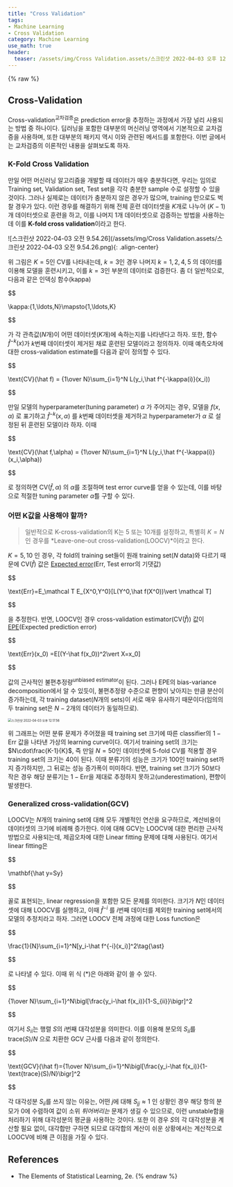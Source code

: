 ```yaml
---
title: "Cross Validation"
tags:
- Machine Learning
- Cross Validation
category: Machine Learning
use_math: true
header: 
  teaser: /assets/img/Cross Validation.assets/스크린샷 2022-04-03 오후 12.17.56.png
---
```

{% raw %}
## Cross-Validation

Cross-validation<sup>교차검증</sup>은 prediction error을 추정하는 과정에서 가장 널리 사용되는 방법 중 하나이다. 딥러닝을 포함한 대부분의 머신러닝 영역에서 기본적으로 교차검증을 사용하며, 또한 대부분의 패키지 역시 이와 관련된 메서드를 포함한다. 이번 글에서는 교차검증의 이론적인 내용을 살펴보도록 하자.

### K-Fold Cross Validation

만일 어떤 머신러닝 알고리즘을 개발할 때 데이터가 매우 충분하다면, 우리는 임의로 Training set, Validation set, Test set을 각각 충분한 sample 수로 설정할 수 있을 것이다. 그러나 실제로는 데이터가 충분하지 않은 경우가 많으며, training 만으로도 벅찰 경우가 있다. 이런 경우를 해결하기 위해 전체 훈련 데이터셋을 $K$개로 나누어 ($K-1$)개 데이터셋으로 훈련을 하고, 이를 나머지 1개 데이터셋으로 검증하는 방법을 사용하는데 이를 **K-fold cross validation**이라고 한다.

![스크린샷 2022-04-03 오전 9.54.26](/assets/img/Cross Validation.assets/스크린샷 2022-04-03 오전 9.54.26.png){: .align-center}

위 그림은 $K=5$인 CV를 나타내는데, $k=3$인 경우 나머지 $k=1,2,4,5$ 의 데이터를 이용해 모델을 훈련시키고, 이를 $k=3$인 부분의 데이터로 검증한다. 좀 더 일반적으로, 다음과 같은 인덱싱 함수(kappa)

$$

\kappa:\{1,\ldots,N\}\mapsto\{1,\ldots,K\}

$$

 가 각 관측값($N$개)이 어떤 데이터셋($K$개)에 속하는지를 나타낸다고 하자. 또한, 함수 $\hat f^{-k}(x)$가 $k$번째 데이터셋이 제거된 채로 훈련된 모델이라고 정의하자. 이때 예측오차에 대한 cross-validation estimate를 다음과 같이 정의할 수 있다.

$$

\text{CV}(\hat f) = {1\over N}\sum_{i=1}^N L(y_i,\hat f^{-\kappa(i)}(x_i))

$$

만일 모델의 hyperparameter(tuning parameter) $\alpha$ 가 주어지는 경우, 모델을 $f(x,\alpha)$ 로 표기하고 $\hat f^{-k}(x,\alpha)$ 를 $k$번째 데이터셋을 제거하고 hyperparameter가 $\alpha$ 로 설정된 뒤 훈련된 모델이라 하자. 이때

$$

\text{CV}(\hat f,\alpha) = {1\over N}\sum_{i=1}^N L(y_i,\hat f^{-\kappa(i)}(x_i,\alpha))

$$

로 정의하면 $\text{CV}(\hat f,\alpha)$ 의 $\alpha$를 조절하며 test error curve를 얻을 수 있는데, 이를 바탕으로 적절한 tuning parameter $\hat\alpha$를 구할 수 있다.

### 어떤 K값을 사용해야 할까?

>  일반적으로 K-cross-validation의 K는 5 또는 10개를 설정하고, 특별히 $K=N$인 경우를 *Leave-one-out cross-validation(LOOCV)*이라고 한다.

$K=5,10$ 인 경우, 각 fold의 training set들이 원래 training set($N$ data)와 다르기 때문에 $\text{CV}(\hat f)$ 값은 [Expected error](https://ddangchani.github.io/model-assessment)($\text{Err}$, Test error의 기댓값)

$$

\text{Err}=E_\mathcal T E_{X^0,Y^0}[L(Y^0,\hat f(X^0))\vert \mathcal T]

$$

을 추정한다. 반면, LOOCV인 경우 cross-validation estimator($\text{CV}(\hat f)$) 값이 [EPE](https://ddangchani.github.io/model-assessment)(Expected prediction error) 

$$

\text{Err}(x_0) =E[(Y-\hat f(x_0))^2\vert X=x_0]

$$

값의 근사적인 불편추정량<sup>unbiased estimator</sup>이 된다. 그러나 EPE의 bias-variance decomposition에서 알 수 있듯이, 불편추정량 수준으로 편향이 낮아지는 만큼 분산이 증가하는데, 각 training dataset($N$개의 sets)이 서로 매우 유사하기 때문이다(임의의 두 training set은 $N-2$개의 데이터가 동일하므로).

<img src="/assets/img/Cross Validation.assets/스크린샷 2022-04-03 오후 12.17.56.png" alt="스크린샷 2022-04-03 오후 12.17.56" style="zoom:50%;" />

위 그래프는 어떤 분류 문제가 주어졌을 때 training set 크기에 따른 classifier의 $1-\text{Err}$ 값을 나타낸 가상의 learning curve이다. 여기서 training set의 크기는 $N\cdot\frac{K-1}{K}$, 즉 만일 $N=50$인 데이터셋에 5-fold CV를 적용할 경우 training set의 크기는 40이 된다. 이때 분류기의 성능은 크기가 100인 training set까지 증가하지만, 그 뒤로는 성능 증가폭이 미미하다. 반면, training set 크기가 50보다 작은 경우 해당 분류기는 $1-\text{Err}$을 제대로 추정하지 못하고(underestimation), 편향이 발생한다. 

### Generalized cross-validation(GCV)

LOOCV는 $N$개의 training set에 대해 모두 개별적인 연산을 요구하므로, 계산비용이 데이터셋의 크기에 비례해 증가한다. 이에 대해 GCV는 LOOCV에 대한 편리한 근사적 방법으로 사용되는데, 제곱오차에 대한 Linear fitting 문제에 대해 사용된다. 여기서 linear fitting은

$$

\mathbf{\hat y=Sy}

$$

꼴로 표현되는, linear regression을 포함한 모든 문제를 의미한다. 크기가 $N$인 데이터셋에 대해 LOOCV를 실행하고, 이때 $\hat f^{-i}$ 를 $i$번째 데이터를 제외한 training set에서의 모델의 추정치라고 하자. 그러면 LOOCV 전체 과정에 대한 Loss function은

$$

\frac{1}{N}\sum_{i=1}^N[y_i-\hat f^{-i}(x_i)]^2\tag{\ast}

$$

로 나타낼 수 있다. 이때 위 식 (*)은 아래와 같이 쓸 수 있다.

$$

{1\over N}\sum_{i=1}^N\bigl[\frac{y_i-\hat f(x_i)}{1-S_{ii}}\bigr]^2

$$

여기서 $S_{ii}$는 행렬 $S$의 $i$번째 대각성분을 의미한다. 이를 이용해 분모의 $S_{ii}$를 $\text{trace}(S)/N$ 으로 치환한 GCV 근사를 다음과 같이 정의한다.

$$

\text{GCV}(\hat f)={1\over N}\sum_{i=1}^N\bigl[\frac{y_i-\hat f(x_i)}{1-\text{trace}(S)/N}\bigr]^2

$$

각 대각성분 $S_{ii}$를 쓰지 않는 이유는, 어떤 $j$에 대해 $S_{jj}\approx1$ 인 상황인 경우 해당 항의 분모가 0에 수렴하여 값이 소위 *튀어버리는* 문제가 생길 수 있으므로, 이런 unstable함을 처리하기 위해 대각성분의 평균을 사용하는 것이다. 또한 이 경우 $S$의 각 대각성분을 계산할 필요 없이, 대각합만 구하면 되므로 대각합의 계산이 쉬운 상황에서는 계산적으로 LOOCV에 비해 큰 이점을 가질 수 있다.



## References

- The Elements of Statistical Learning, 2e.
{% endraw %}